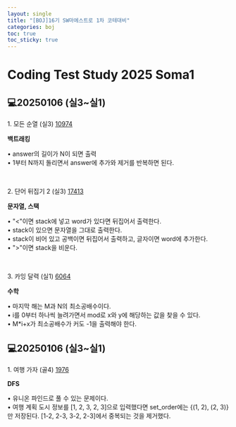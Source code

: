 ```yaml
---
layout: single
title: "[BOJ]16기 SW마에스트로 1차 코테대비"
categories: boj
toc: true
toc_sticky: true
---
```


# Coding Test Study 2025 Soma1

## 💻20250106 (실3~실1)

1\. 모든 순열 (실3)
[10974](https://www.acmicpc.net/problem/10974)

<div class="blue-box">
  <p>
    <b>백트래킹</b>
    <div>• answer의 길이가 N이 되면 출력</div>
    <div>• 1부터 N까지 돌리면서 answer에 추가와 제거를 반복하면 된다.</div>
  </p>
</div>

<script src="https://gist.github.com/chlwlstlf/a714ba79788ffb418e81e1686202a5ed.js"></script>

<br>

2\. 단어 뒤집기 2 (실3)
[17413](https://www.acmicpc.net/problem/17413)

<div class="blue-box">
  <p>
    <b>문자열, 스택</b>
    <div>• "<"이면 stack에 넣고 word가 있다면 뒤집어서 출력한다.</div>
    <div>• stack이 있으면 문자열을 그대로 출력한다.</div>
    <div>• stack이 비어 있고 공백이면 뒤집어서 출력하고, 글자이면 word에 추가한다.</div>
    <div>• ">"이면 stack을 비운다.</div>
  </p>
</div>

<script src="https://gist.github.com/chlwlstlf/6a3ee9e9911fe770e22a3c12f65f64a8.js"></script>

<br>

3\. 카잉 달력 (실1)
[6064](https://www.acmicpc.net/problem/6064)

<div class="blue-box">
  <p>
    <b>수학</b>
    <div>• 마지막 해는 M과 N의 최소공배수이다.</div>
    <div>• i를 0부터 하나씩 늘려가면서 mod로 x와 y에 해당하는 값을 찾을 수 있다.</div>
    <div>• M*i+x가 최소공배수가 커도 -1을 출력해야 한다.</div>
  </p>
</div>

<script src="https://gist.github.com/chlwlstlf/a44ecfe898ffde7d79129ccab7fcea19.js"></script>

## 💻20250106 (실3~실1)

1\. 여행 가자 (골4)
[1976](https://www.acmicpc.net/problem/1976)

<div class="blue-box">
  <p>
    <b>DFS</b>
    <div>• 유니온 파인드로 풀 수 있는 문제이다.</div>
    <div>• 여행 계획 도시 정보를 [1, 2, 3, 2, 3]으로 입력했다면 set_order에는 {(1, 2), (2, 3)}만 저장된다. [1-2, 2-3, 3-2, 2-3]에서 중복되는 것을 제거했다.</div>
  </p>
</div>

<script src="https://gist.github.com/chlwlstlf/a6592143ee898bf5d882ae18660ca313.js"></script>
